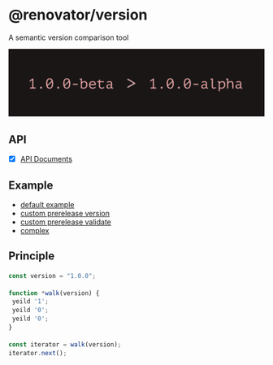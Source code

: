 # @renovator/version

A semantic version comparison tool
<br />

![Feature](./feature.png)

## API

- [x] [API Documents](https://branlice.github.io/version/modules.html)

## Example

- [default example](./example/index.html)
- [custom prerelease version](./example/custom-prerelease.html)
- [custom prerelease validate](./example/custom-prerelease-validate.html)
- [complex](./example/complex.html)

## Principle
```typescript
const version = "1.0.0";

function *walk(version) {
 yeild '1';
 yeild '0';
 yeild '0';
}

const iterator = walk(version);
iterator.next();

```
